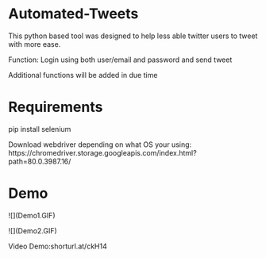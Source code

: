 # Automated-Tweets
This python based tool was designed to help less able twitter users to tweet with more ease. 
<p>Function: Login using both user/email and password and send tweet</p>
<p>Additional functions will be added in due time</p>

# Requirements
<p>pip install selenium</p>
<p>Download webdriver depending on what OS your using: https://chromedriver.storage.googleapis.com/index.html?path=80.0.3987.16/ </p>
  
# Demo
<p></p>
![](Demo1.GIF)
<p></p>
![](Demo2.GIF)
<p></p>
<p>Video Demo:shorturl.at/ckH14 </>
